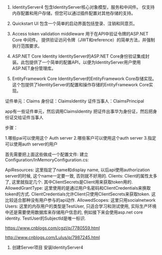 1. IdentityServer4
包含IdentityServer核心对象模型，服务和中间件。
仅支持内存配置和用户存储，但您可以通过插件配置对其他存储的支持。

2. Quickstart UI
包含一个简单的启动界面包括登录、注销和同意页。

3. Access token validation middleware
用于在API中验证令牌的ASP.NET Core 中间件。 提供验证访问令牌（JWT和reference）的简单方法，并强制执行范围要求。

4. ASP.NET Core Identity
IdentityServer的ASP.NET Core身份验证集成封装。此包提供了一个简单的配置API，以便为IdentityServer用户使用ASP.NET身份管理库。

5. EntityFramework Core
IdentityServer的EntityFramework Core存储实现。这个包提供了IdentityServer的配置和操作存储的EntityFramework Core实现。




证件单元：Claims
身份证：ClaimsIdentity
证件当事人：ClaimsPrincipal

app有一些证件单元，然后调用ClaimsIdentity 把证件出事华为身份证，然后把身份证交给证件当事人



步骤：

1.哪些pai可以使用这个 Auth server
2.哪些客户可以使用这个auth server
3.指定可以使用auth server的用户

首先需要把上面这些做成一个配置文件:
建立Configuration/InMemoryConfiguration.cs:

ApiResources: 这里指定了name和display name, 以后api使用authorization server的时候, 这个name一定要一致, 否则就不好用的.
Clients: Client的属性太多了, 这里就指定几个. 其中ClientSecrets是Client用来获取token用的. 
AllowedGrantType: 这里使用的是通过用户名密码和ClientCredentials来换取token的方式. 
ClientCredentials允许Client只使用ClientSecrets来获取token. 这比较适合那种没有用户参与的api动作. 
AllowedScopes: 这里只用socialnetwork
Users: 这里的内存用户的类型是TestUser, 只适合学习和测试使用, 实际生产环境中还是需要使用数据库来存储用户信息的, 例如接下来会使用asp.net core identity. TestUser的SubjectId是唯一标识.


https://www.cnblogs.com/cgzl/p/7780559.html


http://www.cnblogs.com/Lulus/p/7987245.html


1. 创建Server项目
安装IdentityServer4
